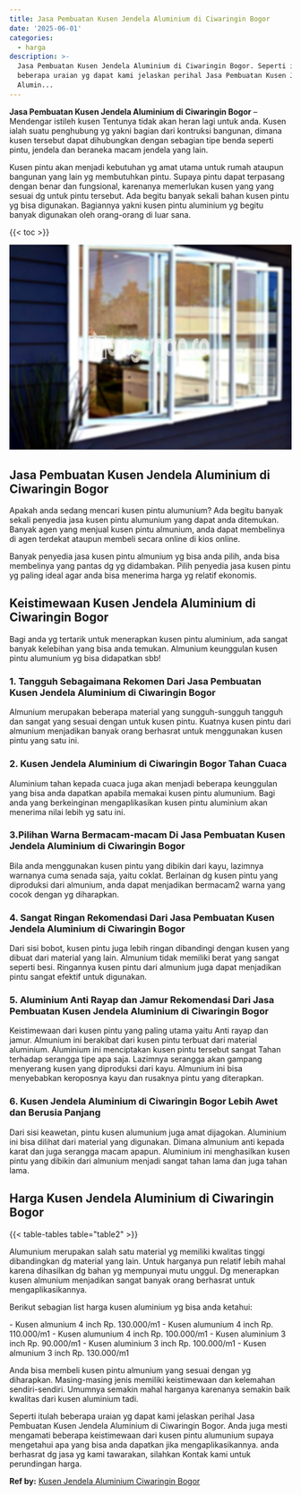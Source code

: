 ```yaml
---
title: Jasa Pembuatan Kusen Jendela Aluminium di Ciwaringin Bogor
date: '2025-06-01'
categories:
  - harga
description: >-
  Jasa Pembuatan Kusen Jendela Aluminium di Ciwaringin Bogor. Seperti itulah
  beberapa uraian yg dapat kami jelaskan perihal Jasa Pembuatan Kusen Jendela
  Alumin...
---
```


**Jasa Pembuatan Kusen Jendela Aluminium di Ciwaringin Bogor** – Mendengar istileh kusen Tentunya tidak akan heran lagi untuk anda. Kusen ialah suatu penghubung yg yakni bagian dari kontruksi bangunan, dimana kusen tersebut dapat dihubungkan dengan sebagian tipe benda seperti pintu, jendela dan beraneka macam jendela yang lain.

Kusen pintu akan menjadi kebutuhan yg amat utama untuk rumah ataupun bangunan yang lain yg membutuhkan pintu. Supaya pintu dapat terpasang dengan benar dan fungsional, karenanya memerlukan kusen yang yang sesuai dg untuk pintu tersebut. Ada begitu banyak sekali bahan kusen pintu yg bisa digunakan. Bagiannya yakni kusen pintu aluminium yg begitu banyak digunakan oleh orang-orang di luar sana.

{{< toc >}}

![Jasa Pembuatan Kusen Jendela Aluminium di Ciwaringin Bogor](/images/harga-kusen-jendela-alumunium-19.png)

## Jasa Pembuatan Kusen Jendela Aluminium di Ciwaringin Bogor

Apakah anda sedang mencari kusen pintu alumunium? Ada begitu banyak sekali penyedia jasa kusen pintu alumunium yang dapat anda ditemukan. Banyak agen yang menjual kusen pintu almunium, anda dapat membelinya di agen terdekat ataupun membeli secara online di kios online.

Banyak penyedia jasa kusen pintu almunium yg bisa anda pilih, anda bisa membelinya yang pantas dg yg didambakan. Pilih penyedia jasa kusen pintu yg paling ideal agar anda bisa menerima harga yg relatif ekonomis.

## Keistimewaan Kusen Jendela Aluminium di Ciwaringin Bogor

Bagi anda yg tertarik untuk menerapkan kusen pintu aluminium, ada sangat banyak kelebihan yang bisa anda temukan. Almunium keunggulan kusen pintu alumunium yg bisa didapatkan sbb!

### 1\. Tangguh Sebagaimana Rekomen Dari Jasa Pembuatan Kusen Jendela Aluminium di Ciwaringin Bogor

Almunium merupakan beberapa material yang sungguh-sungguh tangguh dan sangat yang sesuai dengan untuk kusen pintu. Kuatnya kusen pintu dari almunium menjadikan banyak orang berhasrat untuk menggunakan kusen pintu yang satu ini.

### 2\. Kusen Jendela Aluminium di Ciwaringin Bogor Tahan Cuaca

Aluminium tahan kepada cuaca juga akan menjadi beberapa keunggulan yang bisa anda dapatkan apabila memakai kusen pintu alumunium. Bagi anda yang berkeinginan mengaplikasikan kusen pintu aluminium akan menerima nilai lebih yg satu ini.

### 3.Pilihan Warna Bermacam-macam Di Jasa Pembuatan Kusen Jendela Aluminium di Ciwaringin Bogor

Bila anda menggunakan kusen pintu yang dibikin dari kayu, lazimnya warnanya cuma senada saja, yaitu coklat. Berlainan dg kusen pintu yang diproduksi dari almunium, anda dapat menjadikan bermacam2 warna yang cocok dengan yg diharapkan.

### 4\. Sangat Ringan Rekomendasi Dari Jasa Pembuatan Kusen Jendela Aluminium di Ciwaringin Bogor

Dari sisi bobot, kusen pintu juga lebih ringan dibandingi dengan kusen yang dibuat dari material yang lain. Almunium tidak memiliki berat yang sangat seperti besi. Ringannya kusen pintu dari almunium juga dapat menjadikan pintu sangat efektif untuk digunakan.

### 5\. Aluminium Anti Rayap dan Jamur Rekomendasi Dari Jasa Pembuatan Kusen Jendela Aluminium di Ciwaringin Bogor

Keistimewaan dari kusen pintu yang paling utama yaitu Anti rayap dan jamur. Almunium ini berakibat dari kusen pintu terbuat dari material aluminium. Aluminium ini menciptakan kusen pintu tersebut sangat Tahan terhadap serangga tipe apa saja. Lazimnya serangga akan gampang menyerang kusen yang diproduksi dari kayu. Almunium ini bisa menyebabkan keroposnya kayu dan rusaknya pintu yang diterapkan.

### 6\. Kusen Jendela Aluminium di Ciwaringin Bogor Lebih Awet dan Berusia Panjang

Dari sisi keawetan, pintu kusen alumunium juga amat dijagokan. Aluminium ini bisa dilihat dari material yang digunakan. Dimana almunium anti kepada karat dan juga serangga macam apapun. Aluminium ini menghasilkan kusen pintu yang dibikin dari almunium menjadi sangat tahan lama dan juga tahan lama.

## Harga Kusen Jendela Aluminium di Ciwaringin Bogor

{{< table-tables table="table2" >}}

Alumunium merupakan salah satu material yg memiliki kwalitas tinggi dibandingkan dg material yang lain. Untuk harganya pun relatif lebih mahal karena dihasilkan dg bahan yg mempunyai mutu unggul. Dg menerapkan kusen almunium menjadikan sangat banyak orang berhasrat untuk mengaplikasikannya.

Berikut sebagian list harga kusen aluminium yg bisa anda ketahui:

\- Kusen almunium 4 inch Rp. 130.000/m1 - Kusen alumunium 4 inch Rp. 110.000/m1 - Kusen alumunium 4 inch Rp. 100.000/m1 - Kusen aluminium 3 inch Rp. 90.000/m1 - Kusen aluminium 3 inch Rp. 100.000/m1 - Kusen almunium 3 inch Rp. 130.000/m1

Anda bisa membeli kusen pintu almunium yang sesuai dengan yg diharapkan. Masing-masing jenis memiliki keistimewaan dan kelemahan sendiri-sendiri. Umumnya semakin mahal harganya karenanya semakin baik kwalitas dari kusen aluminium tadi.

Seperti itulah beberapa uraian yg dapat kami jelaskan perihal Jasa Pembuatan Kusen Jendela Aluminium di Ciwaringin Bogor. Anda juga mesti mengamati beberapa keistimewaan dari kusen pintu alumunium supaya mengetahui apa yang bisa anda dapatkan jika mengaplikasikannya. anda berhasrat dg jasa yg kami tawarakan, silahkan Kontak kami untuk perundingan harga.

**Ref by:** [Kusen Jendela Aluminium Ciwaringin Bogor](https://id.wikipedia.org/wiki/Kusen)

